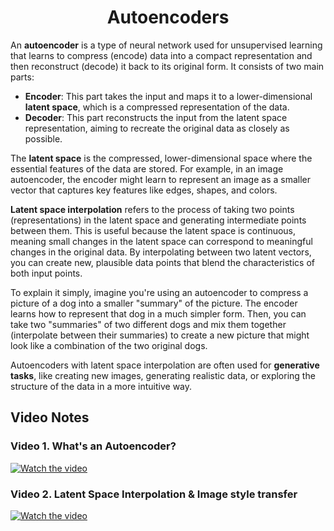 <!-- Written by Alex Jenkins and Dr. Francesco Fedele for CEE4803/LMC4813 - (c) Georgia Tech, Spring 2025 -->

<div align="center">

# Autoencoders

</div>

An **autoencoder** is a type of neural network used for unsupervised learning that learns to compress (encode) data into a compact representation and then reconstruct (decode) it back to its original form. It consists of two main parts:
- **Encoder**: This part takes the input and maps it to a lower-dimensional **latent space**, which is a compressed representation of the data.
- **Decoder**: This part reconstructs the input from the latent space representation, aiming to recreate the original data as closely as possible.

The **latent space** is the compressed, lower-dimensional space where the essential features of the data are stored. For example, in an image autoencoder, the encoder might learn to represent an image as a smaller vector that captures key features like edges, shapes, and colors.

**Latent space interpolation** refers to the process of taking two points (representations) in the latent space and generating intermediate points between them. This is useful because the latent space is continuous, meaning small changes in the latent space can correspond to meaningful changes in the original data. By interpolating between two latent vectors, you can create new, plausible data points that blend the characteristics of both input points.

To explain it simply, imagine you're using an autoencoder to compress a picture of a dog into a smaller "summary" of the picture. The encoder learns how to represent that dog in a much simpler form. Then, you can take two "summaries" of two different dogs and mix them together (interpolate between their summaries) to create a new picture that might look like a combination of the two original dogs.

Autoencoders with latent space interpolation are often used for **generative tasks**, like creating new images, generating realistic data, or exploring the structure of the data in a more intuitive way.


## Video Notes

### Video 1. What's an Autoencoder?  
[![Watch the video](https://img.youtube.com/vi/4Dk7Kfeal5o/0.jpg)](https://www.youtube.com/watch?v=4Dk7Kfeal5o)

### Video 2. Latent Space Interpolation & Image style transfer 
[![Watch the video](https://img.youtube.com/vi/qVYRzunQiAQ/0.jpg)](https://www.youtube.com/watch?v=qVYRzunQiAQ)
